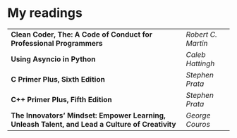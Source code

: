 # My readings

|  |  |
|-------|--------|
| **Clean Coder, The: A Code of Conduct for Professional Programmers** | _Robert C. Martin_ |
| **Using Asyncio in Python** | _Caleb Hattingh_ |
| **C Primer Plus, Sixth Edition** | _Stephen Prata_ |
| **C++ Primer Plus, Fifth Edition** | _Stephen Prata_ |
| **The Innovators’ Mindset: Empower Learning, Unleash Talent, and Lead a Culture of Creativity** | _George Couros_ |
